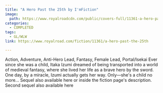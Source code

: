 ```yaml
---
title: "A Hero Past the 25th by I'mFiction"
image:
  path: https://www.royalroadcdn.com/public/covers-full/11361-a-hero-past-the-25th.jpg
categories:
  - COMPLETED
tags:
  - GL/WLW
link: https://www.royalroad.com/fiction/11361/a-hero-past-the-25th

---
```

Action, Adventure, Anti-Hero Lead, Fantasy, Female Lead, Portal/Isekai
Ever since she was a child, Itaka Izumi dreamed of being transported into a world of medieval fantasy, where she lived her life as a brave hero by the sword. One day, by a miracle, Izumi actually gets her way. Only—she's a child no more... Sequel also available here or inside the fiction page's description. Second sequel also available here
